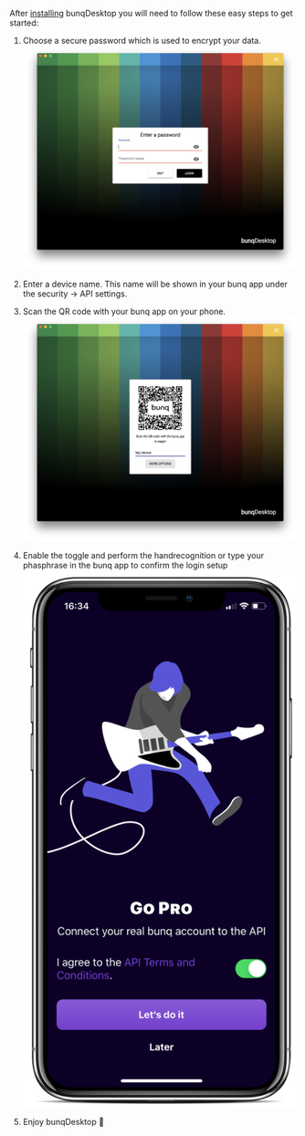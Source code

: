 After [installing](installation.md) bunqDesktop you will need to follow these easy steps to get started:

1. Choose a secure password which is used to encrypt your data.
![Screenshot](images/setup/1.png)

2. Enter a device name. This name will be shown in your bunq app under the security -> API settings.

3. Scan the QR code with your bunq app on your phone.
![Screenshot](images/setup/2.png)

4. Enable the toggle and perform the handrecognition or type your phasphrase in the bunq app to confirm the login setup
![Screenshot](images/setup/3.png)

5. Enjoy bunqDesktop 🎉

